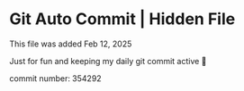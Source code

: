# Git Auto Commit | Hidden File

This file was added Feb 12, 2025

Just for fun and keeping my daily git commit active 🤪

commit number: 354292
